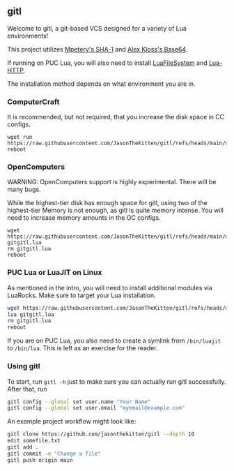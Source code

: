 ## gitl

Welcome to gitl, a git-based VCS designed for a variety of Lua environments!

This project utilizes [Mpeterv's SHA-1](https://github.com/mpeterv/sha1) and [Alex Kloss's Base64](http://lua-users.org/wiki/BaseSixtyFour).

If running on PUC Lua, you will also need to install [LuaFileSystem](https://github.com/lunarmodules/luafilesystem) and [Lua-HTTP](https://github.com/daurnimator/lua-http).

The installation method depends on what environment you are in.

### ComputerCraft

It is recommended, but not required, that you increase the disk space in CC configs.

```
wget run https://raw.githubusercontent.com/JasonTheKitten/gitl/refs/heads/main/misc/gitgitl.lua
reboot
```

### OpenComputers

WARNING: OpenComputers support is highly experimental.
There will be many bugs.

While the highest-tier disk has enough space for gitl,
using two of the highest-tier Memory is not enough, as
gitl is quite memory intense. You will need to increase
memory amounts in the OC configs.

```
wget https://raw.githubusercontent.com/JasonTheKitten/gitl/refs/heads/main/misc/gitgitl.lua
gitgitl.lua
rm gitgitl.lua
reboot
```

### PUC Lua or LuaJIT on Linux

As mentioned in the intro, you will need to install additional
modules via LuaRocks. Make sure to target your Lua installation.

```bash
wget https://raw.githubusercontent.com/JasonTheKitten/gitl/refs/heads/main/misc/gitgitl.lua
lua gitgitl.lua
rm gitgitl.lua
reboot
```

If you are on PUC Lua, you also need to create a symlink
from `/bin/luajit` to `/bin/lua`. This is left as an
exercise for the reader.

### Using gitl

To start, run `gitl -h` just to make sure you can actually
run gitl successfully.
After that, run

```bash
gitl config --global set user.name "Your Name"
gitl config --global set user.email "myemail@example.com"
```

An example project workflow might look like:

```bash
gitl clone https://github.com/jasonthekitten/gitl --depth 10
edit somefile.txt
gitl add .
gitl commit -m "Change a file"
gitl push origin main
```
